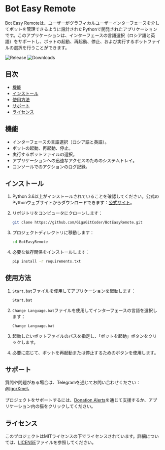 # Bot Easy Remote

Bot Easy Remoteは、ユーザーがグラフィカルユーザーインターフェースを介してボットを管理できるように設計されたPythonで開発されたアプリケーションです。このアプリケーションは、インターフェースの言語選択（ロシア語と英語）をサポートし、ボットの起動、再起動、停止、および実行するボットファイルの選択を行うことができます。

![Release](https://img.shields.io/github/v/release/GigaGitCoder/BotEasyRemote) ![Downloads](https://img.shields.io/github/downloads/GigaGitCoder/BotEasyRemote/total)

## 目次

- [機能](#機能)
- [インストール](#インストール)
- [使用方法](#使用方法)
- [サポート](#サポート)
- [ライセンス](#ライセンス)

## 機能

- インターフェースの言語選択（ロシア語と英語）。
- ボットの起動、再起動、停止。
- 実行するボットファイルの選択。
- アプリケーションへの迅速なアクセスのためのシステムトレイ。
- コンソールでのアクションのログ記録。

## インストール

1. Python 3.6以上がインストールされていることを確認してください。公式のPythonウェブサイトからダウンロードできます：[公式サイト](https://www.python.org/downloads/)。
2. リポジトリをコンピュータにクローンします：

   ```bash
   git clone https://github.com/GigaGitCoder/BotEasyRemote.git
   ```

3. プロジェクトディレクトリに移動します：

   ```bash
   cd BotEasyRemote
   ```

4. 必要な依存関係をインストールします：

   ```bash
   pip install -r requirements.txt
   ```

## 使用方法

1. `Start.bat`ファイルを使用してアプリケーションを起動します：

   ```bash
   Start.bat
   ```

2. `Change Language.bat`ファイルを使用してインターフェースの言語を選択します：

   ```bash
   Change Language.bat
   ```

3. 起動したいボットファイルのパスを指定し、「ボットを起動」ボタンをクリックします。
4. 必要に応じて、ボットを再起動または停止するためのボタンを使用します。

## サポート

質問や問題がある場合は、Telegramを通じてお問い合わせください：[ @IgorXmel](https://t.me/IgorXmel)。 <br>
<br>
プロジェクトをサポートするには、[Donation Alerts](https://www.donationalerts.com/r/ava_channel_live)を通じて支援するか、アプリケーション内の猫をクリックしてください。

## ライセンス

このプロジェクトはMITライセンスの下でライセンスされています。詳細については、[LICENSE](LICENSE)ファイルを参照してください。